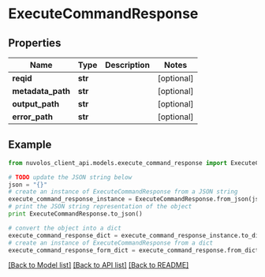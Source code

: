 # ExecuteCommandResponse


## Properties

Name | Type | Description | Notes
------------ | ------------- | ------------- | -------------
**reqid** | **str** |  | [optional] 
**metadata_path** | **str** |  | [optional] 
**output_path** | **str** |  | [optional] 
**error_path** | **str** |  | [optional] 

## Example

```python
from nuvolos_client_api.models.execute_command_response import ExecuteCommandResponse

# TODO update the JSON string below
json = "{}"
# create an instance of ExecuteCommandResponse from a JSON string
execute_command_response_instance = ExecuteCommandResponse.from_json(json)
# print the JSON string representation of the object
print ExecuteCommandResponse.to_json()

# convert the object into a dict
execute_command_response_dict = execute_command_response_instance.to_dict()
# create an instance of ExecuteCommandResponse from a dict
execute_command_response_form_dict = execute_command_response.from_dict(execute_command_response_dict)
```
[[Back to Model list]](../README.md#documentation-for-models) [[Back to API list]](../README.md#documentation-for-api-endpoints) [[Back to README]](../README.md)


